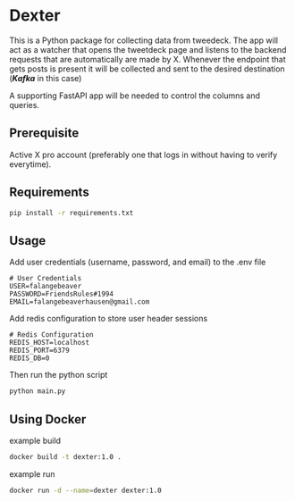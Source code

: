 # Dexter

This is a Python package for collecting data from tweedeck. The app will act as a watcher that opens the tweetdeck page and listens to the backend requests that are automatically are made by X. Whenever the endpoint that gets posts is present it will be collected and sent to the desired destination (***Kafka*** in this case)

A supporting FastAPI app will be needed to control the columns and queries. 

## Prerequisite
Active X pro account (preferably one that logs in without having to verify everytime).

## Requirements

```bash
pip install -r requirements.txt
```

## Usage
Add user credentials (username, password, and email) to the .env file
```
# User Credentials
USER=falangebeaver
PASSWORD=FriendsRules#1994
EMAIL=falangebeaverhausen@gmail.com
```
Add redis configuration to store user header sessions
```
# Redis Configuration
REDIS_HOST=localhost
REDIS_PORT=6379
REDIS_DB=0
```
Then run the python script
```bash
python main.py
```

## Using Docker
example build
```bash
docker build -t dexter:1.0 .
```
example run
```bash
docker run -d --name=dexter dexter:1.0
```